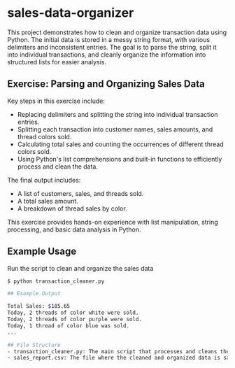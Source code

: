 # sales-data-organizer

This project demonstrates how to clean and organize transaction data using Python. The initial data is stored in a messy string format, with various delimiters and inconsistent entries. The goal is to parse the string, split it into individual transactions, and cleanly organize the information into structured lists for easier analysis.

## Exercise: Parsing and Organizing Sales Data

Key steps in this exercise include:

- Replacing delimiters and splitting the string into individual transaction entries.
- Splitting each transaction into customer names, sales amounts, and thread colors sold.
- Calculating total sales and counting the occurrences of different thread colors sold.
- Using Python's list comprehensions and built-in functions to efficiently process and clean the data.

The final output includes:

- A list of customers, sales, and threads sold.
- A total sales amount.
- A breakdown of thread sales by color.

This exercise provides hands-on experience with list manipulation, string processing, and basic data analysis in Python.

## Example Usage

Run the script to clean and organize the sales data

```bash
$ python transaction_cleaner.py

## Example Output

Total Sales: $185.65
Today, 2 threads of color white were sold.
Today, 2 threads of color purple were sold.
Today, 1 thread of color blue was sold.
...

## File Structure
- transaction_cleaner.py: The main script that processes and cleans the sales data.
- sales_report.csv: The file where the cleaned and organized data is saved.
